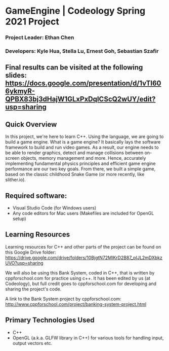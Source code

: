 # GameEngine | Codeology Spring 2021 Project
### Project Leader: Ethan Chen
### Developers: Kyle Hua, Stella Lu, Ernest Goh, Sebastian Szafir

## Final results can be visited at the following slides: https://docs.google.com/presentation/d/1vTI606ykmyR-QPBX83bj3dHajW1GLxPxDqICScQ2wUY/edit?usp=sharing

## Quick Overview 
In this project, we're here to learn C++. Using the language, we are going to build a game engine. What is a game engine? It basically lays the software framework to build and run video games. As a result, our engine needs to be able to render graphics, detect and manage collisions between on-screen objects, memory management and more. Hence, accurately implementing fundamental physics principles and efficient game engine performance are our two key goals. From there, we built a simple game, based on the classic childhood Snake Game (or more recently, like slither.io). 

## Required software: 
- Visual Studio Code (for Windows users)
- Any code editors for Mac users (Makefiles are included for OpenGL setup) 

## Learning Resources
Learning resources for C++ and other parts of the project can be found on this Google Drive folder: https://drive.google.com/drive/folders/10BjgtN72MlKrD2B87_pIJL2mDXbkzUVO?usp=sharing

We will also be using this Bank System, coded in C++, that is written by cppforschool.com for practice using c++. It has been edited by us (at Codeology), but full credit goes to cppforschool.com for developing and sharing the project's code. 

A link to the Bank System project by cppforschool.com: http://www.cppforschool.com/project/banking-system-project.html

## Primary Technologies Used
- C++
- OpenGL (a.k.a. GLFW library in C++) for various tools for handling input, output vectors etc.

